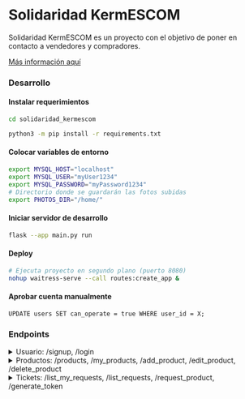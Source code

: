 # Solidaridad KermESCOM

Solidaridad KermESCOM es un proyecto con el objetivo
de poner en contacto a vendedores y compradores.

[Más información aquí](sys_requ.md)

### Desarrollo

#### Instalar requerimientos
```bash
cd solidaridad_kermescom

python3 -m pip install -r requirements.txt
```

#### Colocar variables de entorno
```bash
export MYSQL_HOST="localhost"
export MYSQL_USER="myUser1234"
export MYSQL_PASSWORD="myPassword1234"
# Directorio donde se guardarán las fotos subidas
export PHOTOS_DIR="/home/"
```

#### Iniciar servidor de desarrollo
```bash
flask --app main.py run
```

#### Deploy
```bash
# Ejecuta proyecto en segundo plano (puerto 8080)
nohup waitress-serve --call routes:create_app &
```

#### Aprobar cuenta manualmente
```mysql
UPDATE users SET can_operate = true WHERE user_id = X;
```


### Endpoints

<details>
    <summary>Usuario: /signup, /login</summary>
<pre>
/signup [POST]

Body: JSON
{
    "email": "",
    "password": "",
    "name": "",
    "paternal": "",
    "maternal": "",
    "phone": 
}

Todos los campos son requeridos

Response: JSON
{
    "message": "Registro exitoso"
}
</pre>


<pre>
/request_approval [POST]

Body: JSON
{
    "photo": "base64_photo_1"
}

Error: JSON
Si no hay una sesión activa
{
    "message": "La sesión ha expirado"
}

Si el campo "photo" no tiene datos base64 válidos, se responderá con 400
{
    "message": "Datos de imagen inválidos"
}

Response: JSON
{
    "message": "Archivo recibido"
}
</pre>

<pre>
/login [POST]

Body: JSON
{
    "email": "",
    "password": "",
}

Todos los campos son requeridos

Response: JSON
{
    "message": "Sesión iniciada",
    "token": "23a3aea28f298dfe8e4d",
    "user_id": [number]
}
</pre>
</details>



<details>
    <summary>Productos: /products, /my_products, /add_product, /edit_product, /delete_product</summary>


<pre>
/products [GET]

Body: None

Response: JSON
[
    {
        "available": [number],
        "description": "",
        "name": "",
        "photos": ["base64_photo_1", "base64_photo_2", ... ],
        "price": [number],
        "product_id": [number]
    },
    {
        "available": [number],
        "description": "",
        "name": "",
        "photos": ["base64_photo_1", "base64_photo_2", ... ],
        "price": [number],
        "product_id": [number]
    }
]
</pre>


<pre>
/my_products [GET]

Retorna los productos registrados por el usuario con sesión

Body: None

Error: JSON
Si no hay una sesión activa
{
    "message": "La sesión ha expirado"
}

Si la cuenta no se ha aprobado, se responderá con 401
{
    "message": "La cuenta aún no ha sido aprobada"
}

Response: JSON
Same as /products
</pre>

<pre>
/add_product [POST]

Body: JSON
{
    "name": "",
    "description": "",
    "price": [number],
    "available": [number],
    "photos": ["base64_photo_1", "base64_photo_2", ...]
}

Todos los campos son requeridos, excepto 'photos'

Error: JSON
Si no hay una sesión activa
{
    "message": "La sesión ha expirado"
}

Si la cuenta no se ha aprobado, se responderá con 401
{
    "message": "La cuenta aún no ha sido aprobada"
}

Response: JSON
{
    "message": "Producto agregado"
}
</pre>


<pre>
/edit_product [PUT]

Body: JSON
{
    "product_id": "",
    "name": "",
    "description": "",
    "price": [number],
    "available": [number],
    "photos": ["base64_photo_1", "base64_photo_2", ...]
}

Todos los campos son requeridos, excepto 'photos'

Error: JSON
Si no hay una sesión activa
{
    "message": "La sesión ha expirado"
}

Si la cuenta no se ha aprobado, se responderá con 401
{
    "message": "La cuenta aún no ha sido aprobada"
}

Si la cuenta no creo el producto, se responderá con 401
{
    "message": "El producto seleccionado (ID) no lo puede editar el usuario (ID)"
}

Response: JSON
{
    "message": "Producto editado"
}
</pre>


<pre>
/delete_product [DELETE]

Body: JSON
{
    "product_id": "",
}

Error: JSON
Si no hay una sesión activa
{
    "message": "La sesión ha expirado"
}

Si la cuenta no se ha aprobado, se responderá con 401
{
    "message": "La cuenta aún no ha sido aprobada"
}

Si la cuenta no creo el producto, se responderá con 401
{
    "message": "El producto seleccionado (ID) no lo puede editar el usuario (ID)"
}

Response: JSON
{
    "message": "Producto editado"
}
</pre>

</details>



<details>
    <summary>Tickets: /list_my_requests, /list_requests, /request_product, /generate_token</summary>

<pre>
/list_my_requests [GET]

Body: None

Error: JSON
Si no hay un token único
{
    "message": "Se requiere de un token único"
}

Response: JSON
[
    {
        "amount": [number],
        "directions": "",
        "feedback": [string or null],
        "open": [0 or 1],
        "phone_number": [number],
        "product_id": [number],
        "requester_name": "",
        "ticket_id": [number],
        "total": [number],
        "user_id": [number]
    }, ...
]
</pre>


<pre>
/list_requests [GET]

Body: None

Error: JSON
Si no hay una sesión activa
{
    "message": "La sesión ha expirado"
}

Si la cuenta no se ha aprobado, se responderá con 401
{
    "message": "La cuenta aún no ha sido aprobada"
}

Response: JSON
Same as /list_requests
</pre>

<pre>
/request_product [GET]

Body: JSON
{
    "product_id": "",
    "amount": [number],
    "requester_name": "",
    "phone": [number],
    "directions": ""
}

Error: JSON
Si no hay un token único
{
    "message": "Se requiere de un token único"
}

Response: JSON
{
    "message": "Ticket abierto"
}
</pre>

<pre>
/generate_token [GET]

Body: None

Response: JSON
{
    "token": "7cb54234bd5490fbcec4"
}
</pre>

</details>
